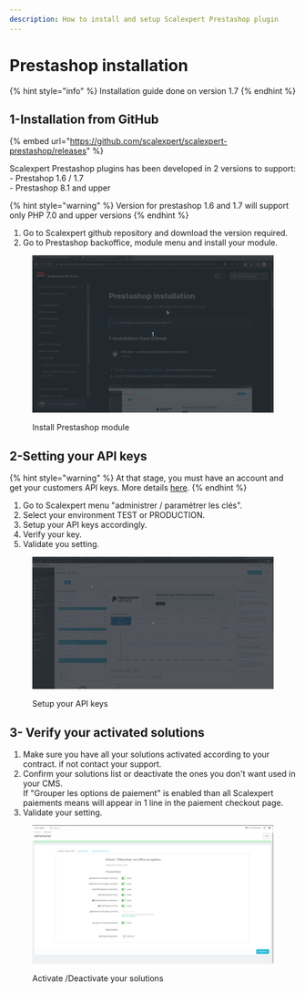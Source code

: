 ```yaml
---
description: How to install and setup Scalexpert Prestashop plugin
---
```


# Prestashop installation

{% hint style="info" %}
Installation guide done on version 1.7
{% endhint %}

## 1-Installation from GitHub

{% embed url="https://github.com/scalexpert/scalexpert-prestashop/releases" %}

Scalexpert Prestashop plugins has been developed in 2 versions to support:\
\- Prestahop 1.6 / 1.7\
\- Prestashop 8.1 and upper

{% hint style="warning" %}
Version for prestashop 1.6 and 1.7 will support only PHP 7.0 and upper versions
{% endhint %}

1. Go to Scalexpert github repository and download the version required.
2. Go to Prestashop backoffice, module menu and install your module.

<figure><img src="../../../../.gitbook/assets/1-prestashop-install-module (2).gif" alt=""><figcaption><p>Install Prestashop module</p></figcaption></figure>

## 2-Setting your API keys

{% hint style="warning" %}
At that stage, you must have an account and get your customers API keys. More details [here](../../../../ready-to-start/before-you-start/).
{% endhint %}

1. Go to Scalexpert menu  "administrer / paramétrer les clés".
2. Select your environment TEST or PRODUCTION.
3. Setup your API keys accordingly.
4. Verify your key.
5. Validate you setting.

<figure><img src="../../../../.gitbook/assets/2-prestashop-setting-api-keys.gif" alt=""><figcaption><p>Setup your API keys</p></figcaption></figure>

## 3- Verify your activated solutions

1. Make sure you have all your solutions activated according to your contract. if not contact your support.
2. Confirm your solutions list or deactivate the ones you don't want used in your CMS. \
   If "Grouper les options de paiement" is enabled than all Scalexpert paiements means will appear in 1 line in the paiement checkout page.&#x20;
3. Validate your setting.

<figure><img src="../../../../.gitbook/assets/Capture d’écran du 2023-10-21 17-30-39.png" alt=""><figcaption><p>Activate /Deactivate your solutions</p></figcaption></figure>
